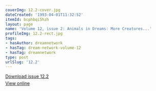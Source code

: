 ```yaml
---
coverImg: 12.2-cover.jpg
dateCreated: '1993-04-01T11:32:52'
itemId: bcphbqi5hzh
layout: page
name: 'Volume 12, issue 2: Animals in Dreams: More Creatures...'
profileImg: 12.2-rect.jpg
tags:
- hasAuthor: dreamnetwork
- hasTag: dream-network-volume-12
- hasTag: dreamnetwork
type: post
urlSlug: '12.2'
---
```

<p style="margin-block-end: 5px; margin-block-start: 5px;"><a href="../files/pdfs/Volume_12/12.2-Dream-Network_Volume-12_No-2.pdf" download="">Download issue 12.2</a></p><p style="margin-block-end: 5px; margin-block-start: 5px;"><a href="../files/pdfs/Volume_12/12.2-Dream-Network_Volume-12_No-2.pdf">View online</a></p>